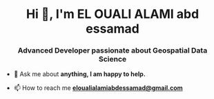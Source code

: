<h1 align="center">Hi 👋, I'm EL OUALI ALAMI abd essamad</h1>
<h3 align="center"> Advanced Developer passionate about Geospatial Data Science </h3>

- 💬 Ask me about **anything, I am happy to help.**

- 📫 How to reach me **[eloualialamiabdessamad@gmail.com](eloualialamiabdessamad@gmail.com)**

